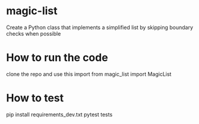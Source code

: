 # magic-list
Create a Python class that implements a simplified list by skipping boundary checks when possible

# How to run the code
clone the repo and use this import
from magic_list import MagicList


# How to test
pip install requirements_dev.txt
pytest tests
